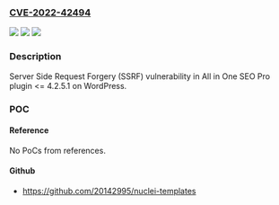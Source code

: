 ### [CVE-2022-42494](https://cve.mitre.org/cgi-bin/cvename.cgi?name=CVE-2022-42494)
![](https://img.shields.io/static/v1?label=Product&message=All%20in%20One%20SEO%20Pro%20(WordPress%20plugin)&color=blue)
![](https://img.shields.io/static/v1?label=Version&message=%3C%3D%204.2.5.1%3C%3D%204.2.5.1%20&color=brighgreen)
![](https://img.shields.io/static/v1?label=Vulnerability&message=CWE-918%20Server-Side%20Request%20Forgery%20(SSRF)&color=brighgreen)

### Description

Server Side Request Forgery (SSRF) vulnerability in All in One SEO Pro plugin <= 4.2.5.1 on WordPress.

### POC

#### Reference
No PoCs from references.

#### Github
- https://github.com/20142995/nuclei-templates

